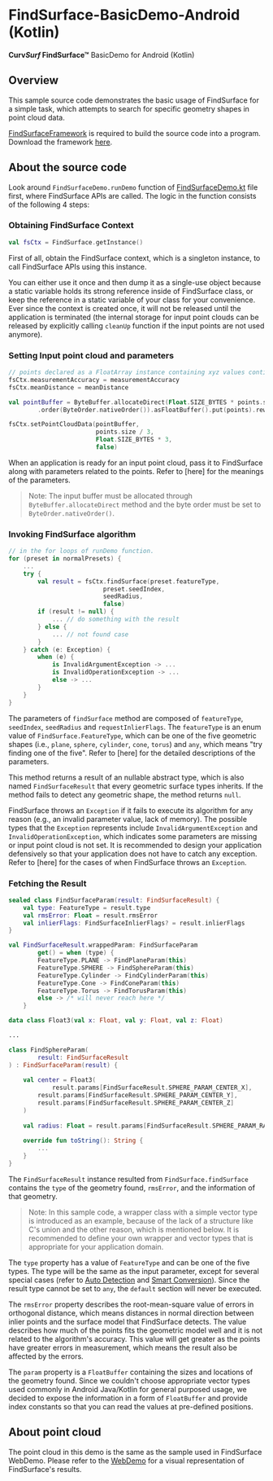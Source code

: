 
# FindSurface-BasicDemo-Android (Kotlin)

**Curv*Surf* FindSurface™** BasicDemo for Android (Kotlin)

## Overview

This sample source code demonstrates the basic usage of FindSurface for a simple task, which attempts to search for specific geometry shapes in point cloud data. 

[FindSurfaceFramework](https://github.com/CurvSurf/FindSurface-Android) is required to build the source code into a program. Download the framework [here](https://github.com/CurvSurf/FindSurface-Android/releases/).



## About the source code

Look around  `FindSurfaceDemo.runDemo` function of [FindSurfaceDemo.kt](src/FindSurfaceDemo.kt) file first, where FindSurface APIs are called.  The logic in the function consists of the following 4 steps:

### Obtaining FindSurface Context

````kotlin
val fsCtx = FindSurface.getInstance()
````

First of all, obtain the FindSurface context, which is a singleton instance, to call FindSurface APIs using this instance.

You can either use it once and then dump it as a single-use object because a static variable holds its strong reference inside of FindSurface class, or keep the reference in a static variable of your class for your convenience. Ever since the context is created once, it will not be released until the application is terminated (the internal storage for input point clouds can be released by explicitly calling `cleanUp` function if the input points are not used anymore).

### Setting Input point cloud and parameters

````kotlin
// points declared as a FloatArray instance containing xyz values contiguously
fsCtx.measurementAccuracy = measurementAccuracy
fsCtx.meanDistance = meanDistance

val pointBuffer = ByteBuffer.allocateDirect(Float.SIZE_BYTES * points.size)
		.order(ByteOrder.nativeOrder()).asFloatBuffer().put(points).rewind()

fsCtx.setPointCloudData(pointBuffer, 
                        points.size / 3,
                        Float.SIZE_BYTES * 3,
                        false)
````

When an application is ready for an input point cloud, pass it to FindSurface along with parameters related to the points. Refer to [here] for the meanings of the parameters.

> Note: The input buffer must be allocated through  `ByteBuffer.allocateDirect` method and the byte order must be set to  `ByteOrder.nativeOrder()`. 

### Invoking FindSurface algorithm

````kotlin
// in the for loops of runDemo function.
for (preset in normalPresets) {
  	...
  	try {
      	val result = fsCtx.findSurface(preset.featureType,
                          preset.seedIndex,
                          seedRadius,
                          false)
      	if (result != null) {
          	... // do something with the result
        } else {
          	... // not found case
        }
    } catch (e: Exception) {
      	when (e) {
          	is InvalidArgumentException -> ...
          	is InvalidOperationException -> ...
          	else -> ...
        }
    }
}
````

The parameters of  `findSurface` method are composed of `featureType`, `seedIndex`, `seedRadius` and `requestInlierFlags`. The `featureType` is an enum value of `FindSurface.FeatureType`, which can be one of the five geometric shapes (i.e., `plane`, `sphere`, `cylinder`, `cone`, `torus`) and `any`, which means "try finding one of the five". Refer to [here] for the detailed descriptions of the parameters.

This method returns a result of an nullable abstract type, which is also named `FindSurfaceResult` that every geometric surface types inherits. If the method fails to detect any geometric shape, the method returns `null`.

FindSurface throws an `Exception` if it fails to execute its algorithm for any reason (e.g., an invalid parameter value, lack of memory). The possible types that the  `Exception`  represents include `InvalidArgumentException` and `InvalidOperationException`, which indicates some parameters are missing or input point cloud is not set. It is recommended to design your application defensively so that your application does not have to catch any exception. Refer to [here] for the cases of when FindSurface throws an `Exception`.

### Fetching the Result

````kotlin
sealed class FindSurfaceParam(result: FindSurfaceResult) {
  	val type: FeatureType = result.type
  	val rmsError: Float = result.rmsError
  	val inlierFlags: FindSurfaceInlierFlags? = result.inlierFlags
}

val FindSurfaceResult.wrappedParam: FindSurfaceParam
		get() = when (type) {
      	FeatureType.PLANE -> FindPlaneParam(this)
      	FeatureType.SPHERE -> FindSphereParam(this)
      	FeatureType.Cylinder -> FindCylinderParam(this)
      	FeatureType.Cone -> FindConeParam(this)
      	FeatureType.Torus -> FindTorusParam(this)
      	else -> /* will never reach here */
    }

data class Float3(val x: Float, val y: Float, val z: Float)

...

class FindSphereParam(
		result: FindSurfaceResult
) : FindSurfaceParam(result) {
  
  	val center = Float3(
    		result.params[FindSurfaceResult.SPHERE_PARAM_CENTER_X],
      	result.params[FindSurfaceResult.SPHERE_PARAM_CENTER_Y],
      	result.params[FindSurfaceResult.SPHERE_PARAM_CENTER_Z]
    )
  
  	val radius: Float = result.params[FindSurfaceResult.SPHERE_PARAM_RADIUS]
  
  	override fun toString(): String {
      	...
    }
}
````

The  `FindSurfaceResult` instance resulted from `FindSurface.findSurface` contains the `type` of the geometry found, `rmsError`, and the information of that geometry. 

>  Note: In this sample code, a wrapper class with a simple vector type is introduced as an example, because of the lack of a structure like C's union and the other reason, which is mentioned below. It is recommended to define your own wrapper and vector types that is appropriate for your application domain.

The `type` property has a value of `FeatureType` and can be one of the five types. The type will be the same as the input parameter, except for several special cases (refer to [Auto Detection](TBD) and [Smart Conversion](TBD)). Since the result type cannot be set to `any`, the `default` section will never be executed. 

The `rmsError` property describes the root-mean-square value of errors in orthogonal distance, which means distances in normal direction between inlier points and the surface model that FindSurface detects. The value describes how much of the points fits the geometric model well and it is not related to the algorithm's accuracy. This value will get greater as the points have greater errors in measurement, which means the result also be affected by the errors.

The `param` property is a `FloatBuffer` containing the sizes and locations of the geometry found. Since we couldn't choose appropriate vector types used commonly in Android Java/Kotlin for general purposed usage, we decided to expose the information in a form of `FloatBuffer` and provide index constants so that you can read the values at pre-defined positions.



## About point cloud

The point cloud in this demo is the same as the sample used in FindSurface WebDemo. Please refer to the [WebDemo](https://developers.curvsurf.com/WebDemo/) for a visual representation of FindSurface's results. 

